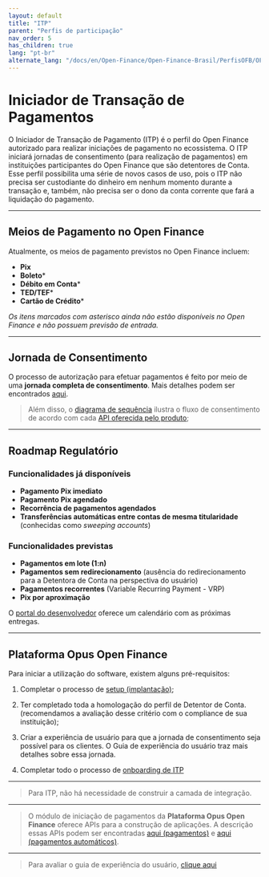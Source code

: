 ```yaml
---
layout: default
title: "ITP"
parent: "Perfis de participação"
nav_order: 5
has_children: true
lang: "pt-br"
alternate_lang: "/docs/en/Open-Finance/Open-Finance-Brasil/PerfisOFB/OFB-ITP/"
---
```


# Iniciador de Transação de Pagamentos

O Iniciador de Transação de Pagamento (ITP) é o perfil do Open Finance autorizado para realizar iniciações de pagamento no ecossistema. O ITP iniciará jornadas de consentimento (para realização de pagamentos) em instituições participantes do Open Finance que são detentores de Conta. Esse perfil possibilita uma série de novos casos de uso, pois o ITP não precisa ser custodiante do dinheiro em nenhum momento durante a transação e, também, não precisa ser o dono da conta corrente que fará a liquidação do pagamento.

---

## Meios de Pagamento no Open Finance

Atualmente, os meios de pagamento previstos no Open Finance incluem:

- **Pix**
- **Boleto***
- **Débito em Conta***
- **TED/TEF***
- **Cartão de Crédito***

*Os itens marcados com asterisco ainda não estão disponíveis no Open Finance e não possuem previsão de entrada.*

---

## Jornada de Consentimento

O processo de autorização para efetuar pagamentos é feito por meio de uma **jornada completa de consentimento**. Mais detalhes podem ser encontrados [aqui](../JornadaConsentimento/OFB-JornadaConsentimento.html).

> Além disso, o [diagrama de sequência](../../Plataforma-OpusOpenFinance/ITP/images/consent-sequence.png) ilustra o fluxo de consentimento de acordo com cada [API oferecida pelo produto][API-pagamentos];

---

## Roadmap Regulatório

### Funcionalidades já disponíveis

- **Pagamento Pix imediato**
- **Pagamento Pix agendado**
- **Recorrência de pagamentos agendados**
- **Transferências automáticas entre contas de mesma titularidade** (conhecidas como *sweeping accounts*)

### Funcionalidades previstas

- **Pagamentos em lote (1:n)**
- **Pagamentos sem redirecionamento** (ausência do redirecionamento para a Detentora de Conta na perspectiva do usuário)
- **Pagamentos recorrentes** (Variable Recurring Payment - VRP)
- **Pix por aproximação**

O [portal do desenvolvedor](https://openfinancebrasil.atlassian.net/wiki/spaces/DraftOF/calendars) oferece um calendário com as próximas entregas.

---

## Plataforma Opus Open Finance

Para iniciar a utilização do software, existem alguns pré-requisitos:

1. Completar o processo de [setup (implantação)](../../Plataforma-OpusOpenFinance/Implantação/OOF-Implantação.html);

2. Ter completado toda a homologação do perfil de Detentor de Conta. (recomendamos a avaliação desse critério com o compliance de sua instituição);

3. Criar a experiência de usuário para que a jornada de consentimento seja possível para os clientes. O Guia de experiência do usuário traz mais detalhes sobre essa jornada.

4. Completar todo o processo de [onboarding de ITP](../PerfisOFB/OnbordingITP.html)

---
> Para ITP, não há necessidade de construir a camada de integração.
---
> O módulo de iniciação de pagamentos da **Plataforma Opus Open Finance** oferece APIs para a construção de aplicações. A descrição essas APIs podem ser encontradas [aqui (pagamentos)][API-pagamentos] e [aqui (pagamentos automáticos)][API-pagamentos-automáticos].  
---
> Para avaliar o guia de experiência do usuário, [clique aqui][GuiaUX]

[GuiaUX]: https://openfinancebrasil.atlassian.net/wiki/spaces/OF/pages/17378535/Guia+de+Experi+ncia+do+Usu+ri
[API-pagamentos]: ../../../../swagger-ui/index.html?api=OAS-ITP-pagamentos
[API-pagamentos-automáticos]: ../../../../swagger-ui/index.html?api=OAS-ITP-pagamentos-automaticos

